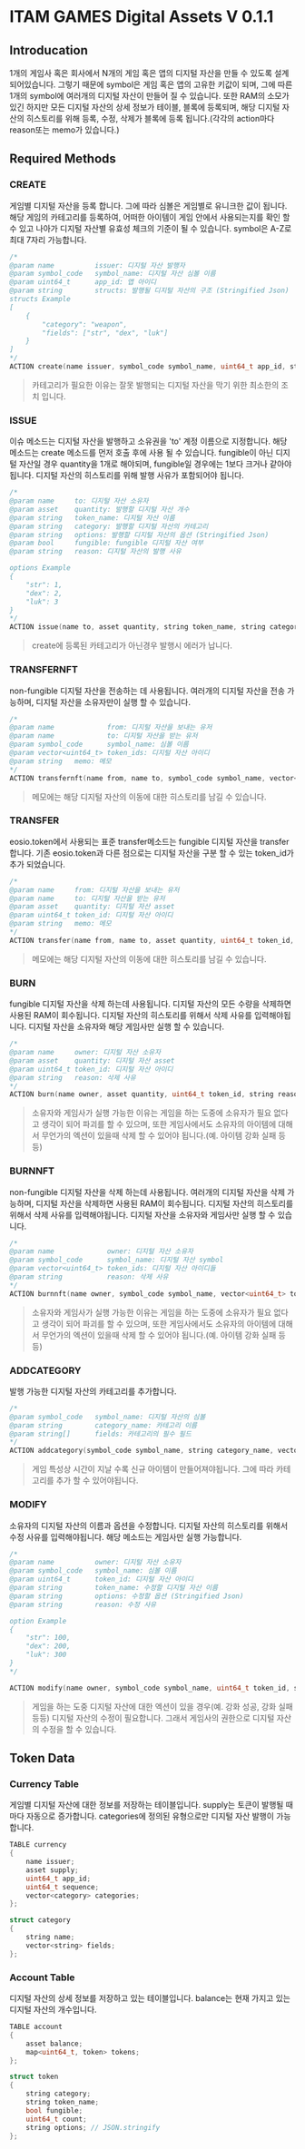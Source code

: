# ITAM GAMES Digital Assets V 0.1.1

## Introducation

 1개의 게임사 혹은 회사에서 N개의 게임 혹은 앱의 디지털 자산을 만들 수 있도록 설계 되어있습니다. 그렇기 때문에 symbol은 게임 혹은 앱의 고유한 키값이 되며, 그에 따른 1개의 symbol에 여러개의 디지털 자산이 만들어 질 수 있습니다. 또한 RAM의 소모가 있긴 하지만 모든 디지털 자산의 상세 정보가 테이블, 블록에 등록되며, 해당 디지털 자산의 히스토리를 위해 등록, 수정, 삭제가 블록에 등록 됩니다.(각각의 action마다 reason또는 memo가 있습니다.)

## Required Methods

### CREATE

 게임별 디지털 자산을 등록 합니다. 그에 따라 심볼은 게임별로 유니크한 값이 됩니다. 해당 게임의 카테고리를 등록하여, 어떠한 아이템이 게임 안에서 사용되는지를 확인 할 수 있고 나아가 디지털 자산별 유효성 체크의 기준이 될 수 있습니다. symbol은 A-Z로 최대 7자리 가능합니다.

```c++
/*
@param name          issuer: 디지털 자산 발행자
@param symbol_code   symbol_name: 디지털 자산 심볼 이름
@param uint64_t      app_id: 앱 아이디
@param string        structs: 발행될 디지털 자산의 구조 (Stringified Json)
structs Example
[
    {
        "category": "weapon",
        "fields": ["str", "dex", "luk"]
    }
]
*/
ACTION create(name issuer, symbol_code symbol_name, uint64_t app_id, string structs)
```

> 카테고리가 필요한 이유는 잘못 발행되는 디지털 자산을 막기 위한 최소한의 조치 입니다.



### ISSUE

 이슈 메소드는 디지털 자산을 발행하고 소유권을 'to' 계정 이름으로 지정합니다. 해당 메소드는 create 메소드를 먼저 호출 후에 사용 될 수 있습니다. fungible이 아닌 디지털 자산일 경우 quantity을 1개로 해야되며, fungible일 경우에는 1보다 크거나 같아야됩니다. 디지털 자산의 히스토리를 위해 발행 사유가 포함되어야 됩니다.

```c++
/*
@param name     to: 디지털 자산 소유자
@param asset    quantity: 발행할 디지털 자산 개수
@param string   token_name: 디지털 자산 이름
@param string   category: 발행할 디지털 자산의 카테고리
@param string   options: 발행할 디지털 자산의 옵션 (Stringified Json)
@param bool     fungible: fungible 디지털 자산 여부
@param string   reason: 디지털 자산의 발행 사유

options Example
{
    "str": 1,
    "dex": 2,
    "luk": 3
}
*/
ACTION issue(name to, asset quantity, string token_name, string category, bool fungible, string options, string reason)
```

> create에 등록된 카테고리가 아닌경우 발행시 에러가 납니다.



### TRANSFERNFT

non-fungible 디지털 자산을 전송하는 데 사용됩니다. 여러개의 디지털 자산을 전송 가능하며, 디지털 자산을 소유자만이 실행 할 수 있습니다.

```c++
/*
@param name             from: 디지털 자산을 보내는 유저
@param name             to: 디지털 자산을 받는 유저
@param symbol_code      symbol_name: 심볼 이름
@param vector<uint64_t> token_ids: 디지털 자산 아이디
@param string   memo: 메모
*/
ACTION transfernft(name from, name to, symbol_code symbol_name, vector<uint64_t> token_ids, string memo);
```

> 메모에는 해당 디지털 자산의 이동에 대한 히스토리를 남길 수 있습니다.



### TRANSFER

 eosio.token에서 사용되는 표준 transfer메소드는 fungible 디지털 자산을 transfer 합니다. 기존 eosio.token과 다른 점으로는 디지털 자산을 구분 할 수 있는 token_id가 추가 되었습니다.

```c++
/*
@param name     from: 디지털 자산을 보내는 유저
@param name     to: 디지털 자산을 받는 유저
@param asset    quantity: 디지털 자산 asset
@param uint64_t token_id: 디지털 자산 아이디
@param string   memo: 메모
*/
ACTION transfer(name from, name to, asset quantity, uint64_t token_id, string memo)
```

> 메모에는 해당 디지털 자산의 이동에 대한 히스토리를 남길 수 있습니다.



### BURN

 fungible 디지털 자산을 삭제 하는데 사용됩니다. 디지털 자산의 모든 수량을 삭제하면 사용된 RAM이 회수됩니다. 디지털 자산의 히스토리를 위해서 삭제 사유를 입력해야됩니다. 디지털 자산을 소유자와 해당 게임사만 실행 할 수 있습니다.

```c++
/*
@param name     owner: 디지털 자산 소유자
@param asset    quantity: 디지털 자산 asset
@param uint64_t token_id: 디지털 자산 아이디
@param string   reason: 삭제 사유
*/
ACTION burn(name owner, asset quantity, uint64_t token_id, string reason)
```

> 소유자와 게임사가 실행 가능한 이유는 게임을 하는 도중에 소유자가 필요 없다고 생각이 되어 파괴를 할 수 있으며, 또한 게임사에서도 소유자의 아이템에 대해서 무언가의 엑션이 있을때 삭제 할 수 있어야 됩니다.(예. 아이템 강화 실패 등등)

### BURNNFT

 non-fungible  디지털 자산을 삭제 하는데 사용됩니다. 여러개의 디지털 자산을 삭제 가능하며, 디지털 자산을 삭제하면 사용된 RAM이 회수됩니다. 디지털 자산의 히스토리를 위해서 삭제 사유를 입력해야됩니다. 디지털 자산을 소유자와 게임사만 실행 할 수 있습니다.

```c++
/*
@param name             owner: 디지털 자산 소유자
@param symbol_code      symbol_name: 디지털 자산 symbol
@param vector<uint64_t> token_ids: 디지털 자산 아이디들
@param string           reason: 삭제 사유
*/
ACTION burnnft(name owner, symbol_code symbol_name, vector<uint64_t> token_ids, string reason)
```

> 소유자와 게임사가 실행 가능한 이유는 게임을 하는 도중에 소유자가 필요 없다고 생각이 되어 파괴를 할 수 있으며, 또한 게임사에서도 소유자의 아이템에 대해서 무언가의 엑션이 있을때 삭제 할 수 있어야 됩니다.(예. 아이템 강화 실패 등등)



### ADDCATEGORY

발행 가능한 디지털 자산의 카테고리를 추가합니다.

```c++
/*
@param symbol_code   symbol_name: 디지털 자산의 심볼
@param string        category_name: 카테고리 이름
@param string[]      fields: 카테고리의 필수 필드
*/
ACTION addcategory(symbol_code symbol_name, string category_name, vector<string> fields)
```

> 게임 특성상 시간이 지날 수록 신규 아이템이 만들어져야됩니다. 그에 따라 카테고리를 추가 할 수 있어야됩니다.



### MODIFY

 소유자의 디지털 자산의 이름과 옵션을 수정합니다. 디지털 자산의 히스토리를 위해서 수정 사유를 입력해야됩니다. 해당 메소드는 게임사만 실행 가능합니다.

```c++
/*
@param name          owner: 디지털 자산 소유자
@param symbol_code   symbol_name: 심볼 이름
@param uint64_t      token_id: 디지털 자산 아이디
@param string        token_name: 수정할 디지털 자산 이름
@param string        options: 수정할 옵션 (Stringified Json)
@param string        reason: 수정 사유

option Example
{
    "str": 100,
    "dex": 200,
    "luk": 300
}
*/

ACTION modify(name owner, symbol_code symbol_name, uint64_t token_id, string token_name, string options, string reason)
```

> 게임을 하는 도중 디지털 자산에 대한 엑션이 있을 경우(예. 강화 성공, 강화 실패 등등) 디지털 자산의 수정이 필요합니다. 그래서 게임사의 권한으로 디지털 자산의 수정을 할 수 있습니다. 



## Token Data

### Currency Table

 게임별 디지털 자산에 대한 정보를 저장하는 테이블입니다. supply는 토큰이 발행될 때마다 자동으로 증가합니다.   categories에 정의된 유형으로만 디지털 자산 발행이 가능합니다.

```c++
TABLE currency
{
    name issuer;
    asset supply;
    uint64_t app_id;
    uint64_t sequence;
    vector<category> categories;
};

struct category
{
    string name;
    vector<string> fields;
};
```



### Account Table

 디지털 자산의 상세 정보를 저장하고 있는 테이블입니다. balance는 현재 가지고 있는 디지털 자산의 개수입니다. 

```c++
TABLE account
{
    asset balance;
    map<uint64_t, token> tokens;
};

struct token
{
    string category;
    string token_name;
    bool fungible;
    uint64_t count;
    string options; // JSON.stringify
};
```
